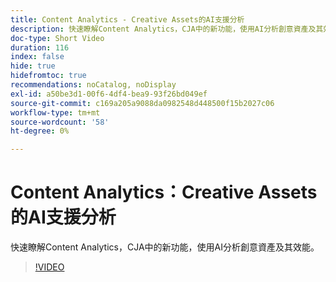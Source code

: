 ```yaml
---
title: Content Analytics - Creative Assets的AI支援分析
description: 快速瞭解Content Analytics，CJA中的新功能，使用AI分析創意資產及其效能。
doc-type: Short Video
duration: 116
index: false
hide: true
hidefromtoc: true
recommendations: noCatalog, noDisplay
exl-id: a50be3d1-00f6-4df4-bea9-93f26bd049ef
source-git-commit: c169a205a9088da0982548d448500f15b2027c06
workflow-type: tm+mt
source-wordcount: '58'
ht-degree: 0%

---
```


# Content Analytics：Creative Assets的AI支援分析

快速瞭解Content Analytics，CJA中的新功能，使用AI分析創意資產及其效能。

<!-- 62_S103_3442450_115_content-analytics-aipowered-insights-for-creative-assets -->
>[!VIDEO](https://video.tv.adobe.com/v/3458352/?learn=on&enablevpops=true)
